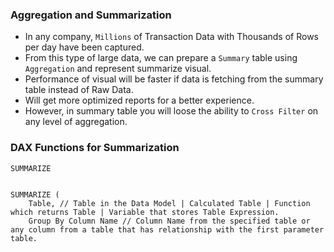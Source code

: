 ### Aggregation and Summarization

- In any company, `Millions` of Transaction Data with Thousands of Rows per day have been captured.
- From this type of large data, we can prepare a `Summary` table using `Aggregation` and represent summarize visual.
- Performance of visual will be faster if data is fetching from the summary table instead of Raw Data. 
- Will get more optimized reports for a better experience.
- However, in summary table you will loose the ability to `Cross Filter` on any level of aggregation. 

### DAX Functions for Summarization

`SUMMARIZE`

```DAX

SUMMARIZE (
    Table, // Table in the Data Model | Calculated Table | Function which returns Table | Variable that stores Table Expression.
    Group By Column Name // Column Name from the specified table or any column from a table that has relationship with the first parameter table.
